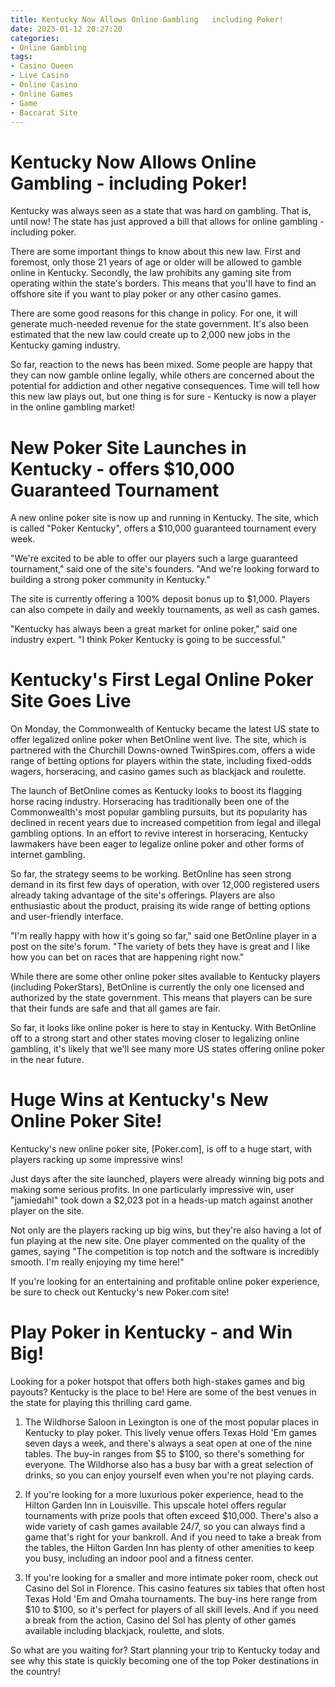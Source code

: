 ```yaml
---
title: Kentucky Now Allows Online Gambling   including Poker!
date: 2023-01-12 20:27:20
categories:
- Online Gambling
tags:
- Casino Queen
- Live Casino
- Online Casino
- Online Games
- Game
- Baccarat Site
---
```



#  Kentucky Now Allows Online Gambling - including Poker!

Kentucky was always seen as a state that was hard on gambling. That is, until now! The state has just approved a bill that allows for online gambling - including poker.

There are some important things to know about this new law. First and foremost, only those 21 years of age or older will be allowed to gamble online in Kentucky. Secondly, the law prohibits any gaming site from operating within the state's borders. This means that you'll have to find an offshore site if you want to play poker or any other casino games.

There are some good reasons for this change in policy. For one, it will generate much-needed revenue for the state government. It's also been estimated that the new law could create up to 2,000 new jobs in the Kentucky gaming industry.

So far, reaction to the news has been mixed. Some people are happy that they can now gamble online legally, while others are concerned about the potential for addiction and other negative consequences. Time will tell how this new law plays out, but one thing is for sure - Kentucky is now a player in the online gambling market!

#  New Poker Site Launches in Kentucky - offers $10,000 Guaranteed Tournament

A new online poker site is now up and running in Kentucky. The site, which is called "Poker Kentucky", offers a $10,000 guaranteed tournament every week.

"We're excited to be able to offer our players such a large guaranteed tournament," said one of the site's founders. "And we're looking forward to building a strong poker community in Kentucky."

The site is currently offering a 100% deposit bonus up to $1,000. Players can also compete in daily and weekly tournaments, as well as cash games.

"Kentucky has always been a great market for online poker," said one industry expert. "I think Poker Kentucky is going to be successful."

#  Kentucky's First Legal Online Poker Site Goes Live

On Monday, the Commonwealth of Kentucky became the latest US state to offer legalized online poker when BetOnline went live. The site, which is partnered with the Churchill Downs-owned TwinSpires.com, offers a wide range of betting options for players within the state, including fixed-odds wagers, horseracing, and casino games such as blackjack and roulette.

The launch of BetOnline comes as Kentucky looks to boost its flagging horse racing industry. Horseracing has traditionally been one of the Commonwealth's most popular gambling pursuits, but its popularity has declined in recent years due to increased competition from legal and illegal gambling options. In an effort to revive interest in horseracing, Kentucky lawmakers have been eager to legalize online poker and other forms of internet gambling.

So far, the strategy seems to be working. BetOnline has seen strong demand in its first few days of operation, with over 12,000 registered users already taking advantage of the site's offerings. Players are also enthusiastic about the product, praising its wide range of betting options and user-friendly interface.

"I'm really happy with how it's going so far," said one BetOnline player in a post on the site's forum. "The variety of bets they have is great and I like how you can bet on races that are happening right now."

While there are some other online poker sites available to Kentucky players (including PokerStars), BetOnline is currently the only one licensed and authorized by the state government. This means that players can be sure that their funds are safe and that all games are fair.

So far, it looks like online poker is here to stay in Kentucky. With BetOnline off to a strong start and other states moving closer to legalizing online gambling, it's likely that we'll see many more US states offering online poker in the near future.

#  Huge Wins at Kentucky's New Online Poker Site!

Kentucky's new online poker site, [Poker.com], is off to a huge start, with players racking up some impressive wins!

Just days after the site launched, players were already winning big pots and making some serious profits. In one particularly impressive win, user "jamiedahl" took down a $2,023 pot in a heads-up match against another player on the site.

Not only are the players racking up big wins, but they're also having a lot of fun playing at the new site. One player commented on the quality of the games, saying "The competition is top notch and the software is incredibly smooth. I'm really enjoying my time here!"

If you're looking for an entertaining and profitable online poker experience, be sure to check out Kentucky's new Poker.com site!

#  Play Poker in Kentucky - and Win Big!

Looking for a poker hotspot that offers both high-stakes games and big payouts? Kentucky is the place to be! Here are some of the best venues in the state for playing this thrilling card game.

1. The Wildhorse Saloon in Lexington is one of the most popular places in Kentucky to play poker. This lively venue offers Texas Hold 'Em games seven days a week, and there's always a seat open at one of the nine tables. The buy-in ranges from $5 to $100, so there's something for everyone. The Wildhorse also has a busy bar with a great selection of drinks, so you can enjoy yourself even when you're not playing cards.

2. If you're looking for a more luxurious poker experience, head to the Hilton Garden Inn in Louisville. This upscale hotel offers regular tournaments with prize pools that often exceed $10,000. There's also a wide variety of cash games available 24/7, so you can always find a game that's right for your bankroll. And if you need to take a break from the tables, the Hilton Garden Inn has plenty of other amenities to keep you busy, including an indoor pool and a fitness center.

3. If you're looking for a smaller and more intimate poker room, check out Casino del Sol in Florence. This casino features six tables that often host Texas Hold 'Em and Omaha tournaments. The buy-ins here range from $10 to $100, so it's perfect for players of all skill levels. And if you need a break from the action, Casino del Sol has plenty of other games available including blackjack, roulette, and slots.

So what are you waiting for? Start planning your trip to Kentucky today and see why this state is quickly becoming one of the top Poker destinations in the country!